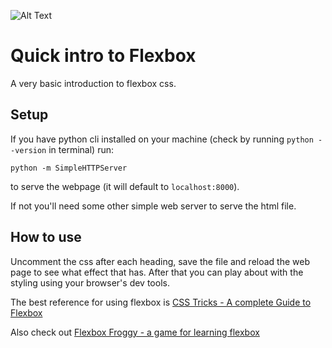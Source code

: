 ![Alt Text](https://media.giphy.com/media/vFKqnCdLPNOKc/giphy.gif)
# Quick intro to Flexbox
A very basic introduction to flexbox css.

## Setup
If you have python cli installed on your machine (check by running `python --version` in terminal) run:

`python -m SimpleHTTPServer`

to serve the webpage (it will default to `localhost:8000`).

If not you'll need some other simple web server to serve the html file.

## How to use
Uncomment the css after each heading, save the file and reload the web page to see what effect that has. After that you can play about with the styling using your browser's dev tools.

The best reference for using flexbox is [CSS Tricks - A complete Guide to Flexbox](https://css-tricks.com/snippets/css/a-guide-to-flexbox)

Also check out [Flexbox Froggy - a game for learning flexbox](https://flexboxfroggy.com/)